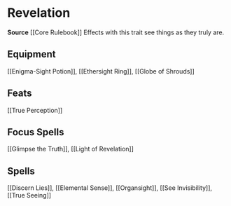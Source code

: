 ﻿---
id: '138'
name: Revelation
rarity: Common
source: '[[DATABASE/source/Core Rulebook|Core Rulebook]]'
trait:
- Revelation
type: Trait

---
# Revelation

**Source** [[Core Rulebook]] 
Effects with this trait see things as they truly are.

## Equipment

[[Enigma-Sight Potion]], [[Ethersight Ring]], [[Globe of Shrouds]]

## Feats

[[True Perception]]

## Focus Spells

[[Glimpse the Truth]], [[Light of Revelation]]

## Spells

[[Discern Lies]], [[Elemental Sense]], [[Organsight]], [[See Invisibility]], [[True Seeing]]
